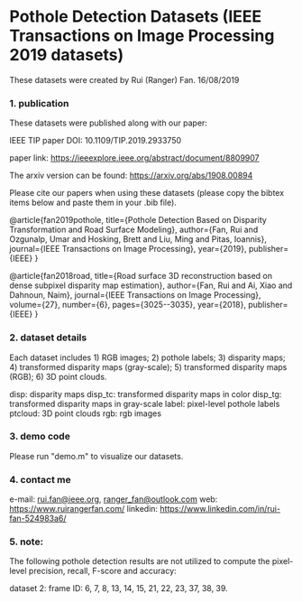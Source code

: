 # Pothole Detection Datasets (IEEE Transactions on Image Processing 2019 datasets)
These datasets were created by Rui (Ranger) Fan. 16/08/2019

### 1. publication ###
These datasets were published along with our paper:

IEEE TIP paper DOI: 10.1109/TIP.2019.2933750

paper link: https://ieeexplore.ieee.org/abstract/document/8809907

The arxiv version can be found: https://arxiv.org/abs/1908.00894

Please cite our papers when using these datasets (please copy the bibtex items below and paste them in your .bib file). 

@article{fan2019pothole,
  title={Pothole Detection Based on Disparity Transformation and Road Surface Modeling},
  author={Fan, Rui and Ozgunalp, Umar and Hosking, Brett and Liu, Ming and Pitas, Ioannis},
  journal={IEEE Transactions on Image Processing},
  year={2019},
  publisher={IEEE}
}

@article{fan2018road,
  title={Road surface 3D reconstruction based on dense subpixel disparity map estimation},
  author={Fan, Rui and Ai, Xiao and Dahnoun, Naim},
  journal={IEEE Transactions on Image Processing},
  volume={27},
  number={6},
  pages={3025--3035},
  year={2018},
  publisher={IEEE}
}

### 2. dataset details ###
Each dataset includes 1) RGB images; 2) pothole labels; 3) disparity maps; 4) transformed disparity maps (gray-scale); 5) transformed disparity maps (RGB); 6) 3D point clouds. 

disp: disparity maps
disp_tc: transformed disparity maps in color
disp_tg: transformed disparity maps in gray-scale
label: pixel-level pothole labels
ptcloud: 3D point clouds
rgb: rgb images

### 3. demo code ###
Please run "demo.m" to visualize our datasets. 

### 4. contact me ###
e-mail: rui.fan@ieee.org, ranger_fan@outlook.com
web:    https://www.ruirangerfan.com/
linkedin: https://www.linkedin.com/in/rui-fan-524983a6/

### 5. note:
The following pothole detection results are not utilized to compute the pixel-level precision, recall, F-score and accuracy:

dataset 2:
frame ID: 6, 7, 8, 13, 14, 15, 21, 22, 23, 37, 38, 39. 
